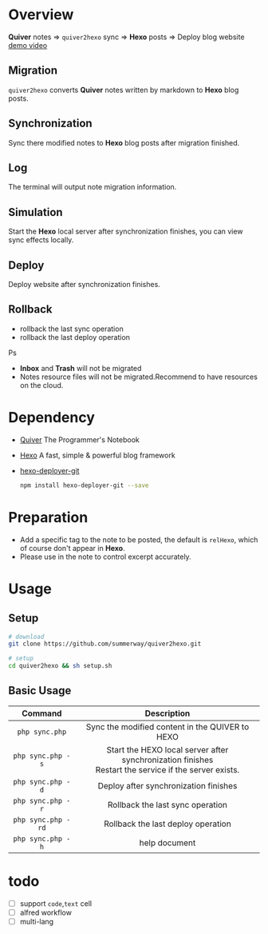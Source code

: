 # Overview
**Quiver** notes  => `quiver2hexo` sync => **Hexo** posts => Deploy blog website  
[demo video](http://markdown.zengtuo.net/quiver2hexo-demo.mp4)

## Migration
`quiver2hexo` converts **Quiver** notes written by markdown to **Hexo** blog posts.

## Synchronization
Sync there modified notes to **Hexo** blog posts after migration finished.

## Log
The terminal will output note migration information.

## Simulation
Start the **Hexo** local server after synchronization finishes, you can view sync effects locally.

## Deploy
Deploy website after synchronization finishes.

## Rollback
- rollback the last sync operation
- rollback the last deploy operation

Ps
- **Inbox** and **Trash** will not be migrated
- Notes resource files will not be migrated.Recommend to have resources on the cloud.

# Dependency
- [Quiver](http://happenapps.com/#quiver) The Programmer's Notebook
- [Hexo](https://hexo.io/) A fast, simple & powerful blog framework
- [hexo-deployer-git](https://github.com/hexojs/hexo-deployer-git)

  ```bash
  npm install hexo-deployer-git --save
  ```

#  Preparation
- Add a specific tag to the note to be posted, the default is `relHexo`, which of course don't appear in **Hexo**.
- Please use <!-- more --> in the note to control excerpt accurately.

# Usage
## Setup
```bash
# download
git clone https://github.com/summerway/quiver2hexo.git

# setup
cd quiver2hexo && sh setup.sh
```

## Basic Usage
| Command      | Description  |
| :------:  | :-----:  |
| `php sync.php`  | Sync the modified content in the QUIVER to HEXO|
| `php sync.php -s` | Start the HEXO local server after synchronization finishes <br/> Restart the service if the server exists.|
| `php sync.php -d` | Deploy after synchronization finishes|
| `php sync.php -r` | Rollback the last sync operation|
| `php sync.php -rd` | Rollback the last deploy operation|
| `php sync.php -h` | help document|


# todo
- [ ] support `code`,`text` cell
- [ ] alfred workflow
- [ ] multi-lang
